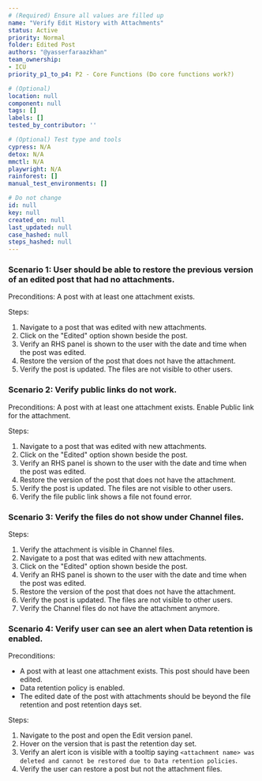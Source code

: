 ```yaml
---
# (Required) Ensure all values are filled up
name: "Verify Edit History with Attachments"
status: Active
priority: Normal
folder: Edited Post
authors: "@yasserfaraazkhan"
team_ownership:
- ICU
priority_p1_to_p4: P2 - Core Functions (Do core functions work?)

# (Optional)
location: null
component: null
tags: []
labels: []
tested_by_contributor: ''

# (Optional) Test type and tools
cypress: N/A
detox: N/A
mmctl: N/A
playwright: N/A
rainforest: []
manual_test_environments: []

# Do not change
id: null
key: null
created_on: null
last_updated: null
case_hashed: null
steps_hashed: null
---
```


### Scenario 1: User should be able to restore the previous version of an edited post that had no attachments.

Preconditions: A post with at least one attachment exists.

Steps:

1. Navigate to a post that was edited with new attachments.
2. Click on the "Edited" option shown beside the post.
3. Verify an RHS panel is shown to the user with the date and time when the post was edited.
4. Restore the version of the post that does not have the attachment.
5. Verify the post is updated. The files are not visible to other users.

### Scenario 2: Verify public links do not work.

Preconditions: A post with at least one attachment exists. Enable Public link for the attachment.

Steps:

1. Navigate to a post that was edited with new attachments.
2. Click on the "Edited" option shown beside the post.
3. Verify an RHS panel is shown to the user with the date and time when the post was edited.
4. Restore the version of the post that does not have the attachment.
5. Verify the post is updated. The files are not visible to other users.
6. Verify the file public link shows a file not found error.

### Scenario 3: Verify the files do not show under Channel files.

Steps:

1. Verify the attachment is visible in Channel files.
2. Navigate to a post that was edited with new attachments.
3. Click on the "Edited" option shown beside the post.
4. Verify an RHS panel is shown to the user with the date and time when the post was edited.
5. Restore the version of the post that does not have the attachment.
6. Verify the post is updated. The files are not visible to other users.
7. Verify the Channel files do not have the attachment anymore.

### Scenario 4: Verify user can see an alert when Data retention is enabled.

Preconditions:

- A post with at least one attachment exists. This post should have been edited.
- Data retention policy is enabled.
- The edited date of the post with attachments should be beyond the file retention and post retention days set.

Steps:

1. Navigate to the post and open the Edit version panel.
2. Hover on the version that is past the retention day set.
3. Verify an alert icon is visible with a tooltip saying `<attachment name> was deleted and cannot be restored due to Data retention policies`.
4. Verify the user can restore a post but not the attachment files.
